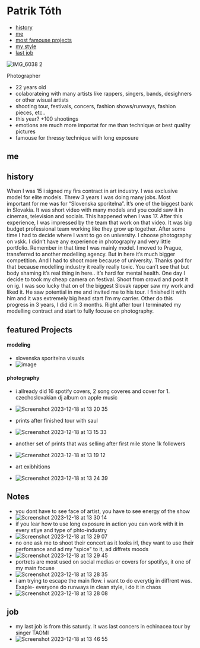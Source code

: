 # Patrik Tóth
- [history](#history)
- [me](#me)
- [most famouse projects](#featured-projects)
- [my style](#notes)
- [last job](#job)

![IMG_6038 2](https://github.com/pattot888/english-for-designers-/assets/40389985/3035d980-3fc3-432d-af95-5a099ff26437)

<!-- This is a comment, only visible to the author: Add a link to your presentation. -->
<!-- Presentations do not need to be a PDF, you may link elsewhere, such as Figma, YouTube, etc. -->
<!-- Consider adding navigation to each section (About, Featured Projects, Notes, etc.) -->
Photographer
- 22 years old
- colaborateing with many artists like rappers, singers, bands, desighners or other wisual artists
- shooting tour, festivals, concers, fashion shows/runways, fashion pieces, etc..
- this year? +100 shootings
- emotions are much more importat for me than technique or best quality pictures
- famouse for thressy technique with long exposure 

## me

## history 

<!-- Consider including a headshot. We’re not designing, so keep the image width/height around 320px x 320px (square). Replace "surname" with your surname in the file name. -->
When I was 15 i signed my firs contract in art industry. I was exclusive model for elite models. Threw 3 years I was doing many jobs. Most important for me was for “Slovenska sporitelna”. It’s one of the biggest bank in Slovakia. It was short video with many models and you could saw it in cinemas, television and socials. This happened when I was 17. After this experience, I was impressed by the team that work on that video. It was big budget professional team working like they grow up together. After some time I had to decide where I want to go on university. I choose photography on vskk. I didn’t have any experience in photography and very little portfolio. Remember in that time I was mainly model. I moved to Prague, transferred to another modelling agency. But in here it’s much bigger competition. And I had to shoot more because of university. Thanks god for that because modelling industry it really really toxic. You can’t see that but body shaming it’s real thing in here.. it’s hard for mental health. One day I decide to took my cheap camera on festival. Shoot from crowd and post it on ig. I was soo lucky that on of the biggest Slovak rapper saw my work and liked it. He saw potential in me and invited me to his tour. I finished it with him and it was extremely big head start I’m my carrier. Other do this progress in 3 years, I did it in 3 months. Right after tour I terminated my modelling contract and start to fully focuse on photography. 


## featured Projects

#### modeling
- slovenska sporitelna visuals 
- ![image](https://github.com/pattot888/english-for-designers-/assets/40389985/2fc2317c-4610-4b53-90b7-5d01e6597cc2)

#### photography 
- i allready did 16 spotify covers, 2 song coveres and cover for 1. czechoslovakian dj album on apple music
- ![Screenshot 2023-12-18 at 13 20 35](https://github.com/pattot888/english-for-designers-/assets/40389985/f92ecf07-249c-44ae-be88-9bef3d597672)

- prints after finished tour with saul 
- ![Screenshot 2023-12-18 at 13 15 33](https://github.com/pattot888/english-for-designers-/assets/40389985/b92db382-afa4-4d5c-b27e-8b915a94d90f)

- another set of prints that was selling after first mile stone 1k followers
- ![Screenshot 2023-12-18 at 13 19 12](https://github.com/pattot888/english-for-designers-/assets/40389985/0a7249fa-78cf-4815-aaab-3d660ee71df7)

- art exibhitions 
- ![Screenshot 2023-12-18 at 13 24 39](https://github.com/pattot888/english-for-designers-/assets/40389985/d1283ea9-d200-4958-9389-82b85ce2e7bb)


## Notes
- you dont have to see face of artist, you have to see energy of the show 
- ![Screenshot 2023-12-18 at 13 30 14](https://github.com/pattot888/english-for-designers-/assets/40389985/ed808048-470c-482c-b5ca-f48a4ce58c40)
- if you lear how to use long exposure in action you can work with it in every stlye and type of phto-industry
- ![Screenshot 2023-12-18 at 13 29 07](https://github.com/pattot888/english-for-designers-/assets/40389985/6e2eb42f-630c-4bed-ad0b-dee404a91361)
- no one ask me to shoot their concert as it looks irl, they want to use their perfomance and ad my "spice" to it, ad diffrets moods
- ![Screenshot 2023-12-18 at 13 29 45](https://github.com/pattot888/english-for-designers-/assets/40389985/99d17b16-fe5d-4821-bd74-83e8b92c52a2)
- portrets are most used on social medias or covers for spotifys, it one of my main focuse 
- ![Screenshot 2023-12-18 at 13 28 35](https://github.com/pattot888/english-for-designers-/assets/40389985/e6442f09-1024-499d-b134-3013f159884b)
- i am trying to escape the main flow. i want to do everytig in diffrent was. Exaple- everyone do runways in clean style, i do it in chaos 
- ![Screenshot 2023-12-18 at 13 28 08](https://github.com/pattot888/english-for-designers-/assets/40389985/792abd51-72a1-4779-9be3-a4712d905ab9)

## job
- my last job is from this saturdy. it was last concers in echinacea tour by singer TAOMI
- ![Screenshot 2023-12-18 at 13 46 55](https://github.com/pattot888/english-for-designers-/assets/40389985/335bf61f-496d-46ef-aca3-3b279a327910)

